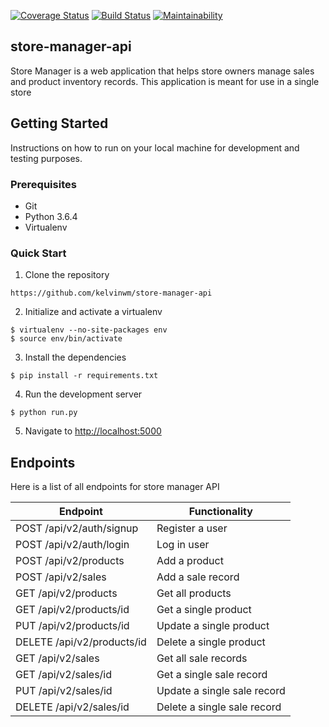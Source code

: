 [![Coverage Status](https://coveralls.io/repos/github/kelvinwm/store-manager-api-db/badge.svg)](https://coveralls.io/github/kelvinwm/store-manager-api-db)
[![Build Status](https://travis-ci.org/kelvinwm/store-manager-api-db.svg?branch=master)](https://travis-ci.org/kelvinwm/store-manager-api-db)
[![Maintainability](https://api.codeclimate.com/v1/badges/a763257e90829b1e6e99/maintainability)](https://codeclimate.com/github/kelvinwm/store-manager-api-db/maintainability)

## store-manager-api

Store Manager is a web application that helps store owners manage sales and product inventory
records. This application is meant for use in a single store

## Getting Started

Instructions on how to run on your local machine for development and testing purposes. 

### Prerequisites

* Git
* Python 3.6.4
* Virtualenv

### Quick Start

1. Clone the repository

```
https://github.com/kelvinwm/store-manager-api
```
2. Initialize and activate a virtualenv

```
$ virtualenv --no-site-packages env
$ source env/bin/activate
```

3. Install the dependencies

```
$ pip install -r requirements.txt
```

4. Run the development server

```
$ python run.py
```

5. Navigate to [http://localhost:5000](http://localhost:5000)

## Endpoints
Here is a list of all endpoints for store manager API

Endpoint | Functionality 
------------ | -------------
POST   /api/v2/auth/signup | Register a user
POST   /api/v2/auth/login | Log in user
POST  /api/v2/products | Add a product
POST  /api/v2/sales  | Add a sale record
GET  /api/v2/products | Get all products
GET  /api/v2/products/id  | Get a single product
PUT  /api/v2/products/id | Update a single product
DELETE  /api/v2/products/id | Delete a single product
GET  /api/v2/sales | Get all sale records
GET  /api/v2/sales/id | Get a single sale record
PUT  /api/v2/sales/id | Update a single sale record
DELETE  /api/v2/sales/id | Delete a single sale record


